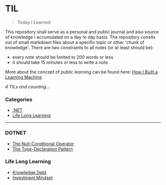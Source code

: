 # TIL

> Today I Learned

This repository shall serve as a personal and public journal and also source of knowledge I accumulated on a day to day basis. The repository consits out of small markdown files about a specific topic or other 'chunk of knowledge'. There are two constraints to all notes (or at least should be):
* every note should be limited to 200 words or less
* it should take 15 minutes or less to write a note

More about the concept of *public learning* can be found here: [How I Built a Learning Machine](https://dev.to/jbranchaud/how-i-built-a-learning-machine-45k9)


*4 TILs and counting...* 

### Categories
* [.NET](#dotnet)
* [Life Long Learning](#life-long-learning)


---

### DOTNET
* [The Null-Conditional Operator](dot.net/c-sharp/null-conditional-operator.md)
* [The Type-Declaration Pattern](dot.net/c-sharp/is-declaration-pattern.md)

### Life Long Learning
* [Knowledge Debt](life-long-learning/knowledge-debt.md)
* [Investment Mindset](life-long-learning/investment-mindset.md)


